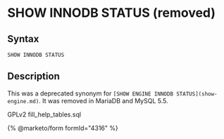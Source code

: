 
# SHOW INNODB STATUS (removed)

## Syntax


```
SHOW INNODB STATUS
```

## Description


This was a deprecated synonym for 
 `[SHOW ENGINE INNODB STATUS](show-engine.md)`. It was removed in MariaDB and MySQL 5.5.


GPLv2 fill_help_tables.sql


{% @marketo/form formId="4316" %}
